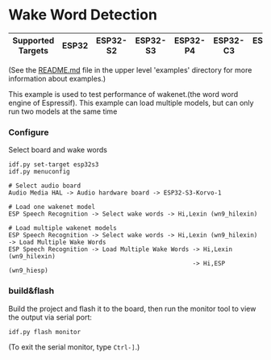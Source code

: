 # Wake Word Detection

| Supported Targets | ESP32    | ESP32-S2 | ESP32-S3 | ESP32-P4 | ESP32-C3 | ESP32-C5 | ESP32-C6 | 
| ----------------- | -------- | -------- | -------- | -------- | -------- | -------- | -------- |

(See the [README.md](../README.md) file in the upper level 'examples' directory for more information about examples.)

This example is used to test performance of wakenet.(the word word engine of Espressif).
This example can load multiple models, but can only run two models at the same time


### Configure

Select board and wake words
```
idf.py set-target esp32s3
idf.py menuconfig

# Select audio board
Audio Media HAL -> Audio hardware board -> ESP32-S3-Korvo-1

# Load one wakenet model
ESP Speech Recognition -> Select wake words -> Hi,Lexin (wn9_hilexin)

# Load multiple wakenet models
ESP Speech Recognition -> Select wake words -> Hi,Lexin (wn9_hilexin) -> Load Multiple Wake Words
ESP Speech Recognition -> Load Multiple Wake Words -> Hi,Lexin (wn9_hilexin)
                                                   -> Hi,ESP (wn9_hiesp)
```

### build&flash

Build the project and flash it to the board, then run the monitor tool to view the output via serial port:

```
idf.py flash monitor 
```

(To exit the serial monitor, type ``Ctrl-]``.)


